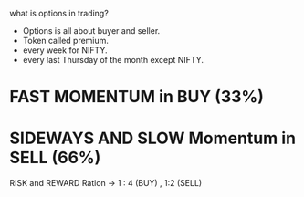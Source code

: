 what is options in trading?
- Options is all about buyer and seller.
- Token called premium.
- every week for NIFTY. 
- every last Thursday of the month except NIFTY.


# FAST MOMENTUM in BUY (33%)
# SIDEWAYS AND SLOW Momentum in SELL (66%)


RISK and REWARD Ration -> 1 : 4 (BUY)   , 1:2 (SELL)
